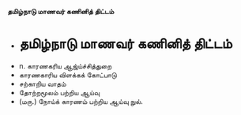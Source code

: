 **தமிழ்நாடு மாணவர் கணினித் திட்டம்**
- # தமிழ்நாடு மாணவர் கணினித் திட்டம்
- n. காரணகரிய ஆஜ்ய்ச்சித்துறை
- காரணகாரிய விளக்கக் கோட்பாடு
- சற்காறிய வாதம்
- தோற்றமூலம் பற்றிய ஆய்வு
- (மரு.) நோய்க் காரணம் பற்றிய ஆய்வு நுல்.


